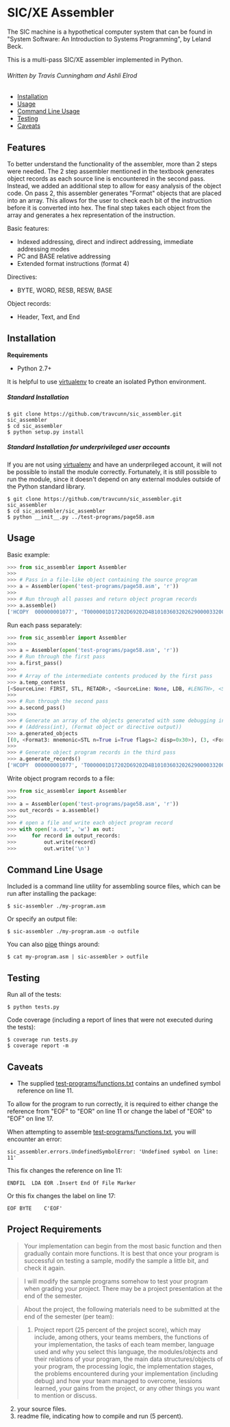 SIC/XE Assembler
================

The SIC machine is a hypothetical computer system that can be found in 
"System Software: An Introduction to Systems Programming", by Leland Beck.

This is a multi-pass SIC/XE assembler implemented in Python.

###### Written by Travis Cunningham and Ashli Elrod

- [Installation](#installation)
- [Usage](#usage)
- [Command Line Usage](#command-line-usage)
- [Testing](#testing)
- [Caveats](#caveats)


Features
--------
To better understand the functionality of the assembler, more than 2 steps 
were needed. The 2 step assembler mentioned in the textbook generates object 
records as each source line is encountered in the second pass. Instead, we 
added an additional step to allow for easy analysis of the object code. On 
pass 2, this assembler generates "Format" objects that are placed into an 
array. This allows for the user to check each bit of the instruction before 
it is converted into hex. The final step takes each object from the array and 
generates a hex representation of the instruction.

Basic features:

- Indexed addressing, direct and indirect addressing, immediate addressing 
modes
- PC and BASE relative addressing
- Extended format instructions (format 4)

Directives:
- BYTE, WORD, RESB, RESW, BASE

Object records:
- Header, Text, and End


Installation
------------

**Requirements**

- Python 2.7+

It is helpful to use [virtualenv](http://www.virtualenv.org/en/latest/) 
to create an isolated Python environment.

##### Standard Installation

    $ git clone https://github.com/travcunn/sic_assembler.git sic_assembler
    $ cd sic_assembler
    $ python setup.py install
    
##### Standard Installation for underprivileged user accounts
If you are not using [virtualenv](http://www.virtualenv.org/en/latest/) and 
have an underprileged account, it will not be possible to install the module 
correctly. Fortunately, it is still possible to run the module, since it 
doesn't depend on any external modules outside of the Python standard library.

    $ git clone https://github.com/travcunn/sic_assembler.git sic_assembler
    $ cd sic_assembler/sic_assembler
    $ python __init__.py ../test-programs/page58.asm


Usage
-----
Basic example:
```python
>>> from sic_assembler import Assembler
>>>
>>> # Pass in a file-like object containing the source program
>>> a = Assembler(open('test-programs/page58.asm', 'r'))
>>>
>>> # Run through all passes and return object program records
>>> a.assemble()
['HCOPY  000000001077', 'T0000001D17202D69202D4B1010360320262900003320074B10105D3F2FEC032010', 'T00001D1D0F20160100030F200D4B10105D3E2003454F46B410B400B44075101000', 'T0010401FE32019332FFADB2013A00433200857C003B8503B2FEA1340004F0000F1B410', 'T00105F18774000E32011332FFA53C003DF2008B8503B2FEF4F000005', 'E000000']
```

Run each pass separately:
```python
>>> from sic_assembler import Assembler
>>>
>>> a = Assembler(open('test-programs/page58.asm', 'r'))
>>> # Run through the first pass
>>> a.first_pass()
>>>
>>> # Array of the intermediate contents produced by the first pass
>>> a.temp_contents
[<SourceLine: FIRST, STL, RETADR>, <SourceLine: None, LDB, #LENGTH>, <SourceLine: None, BASE, LENGTH>, <SourceLine: CLOOP, +JSUB, RDREC>, <SourceLine: None, LDA, LENGTH>, <SourceLine: None, COMP, #0>, <SourceLine: None, JEQ, ENDFIL>, <SourceLine: None, +JSUB, WRREC>, <SourceLine: None, J, CLOOP>, <SourceLine: ENDFIL, LDA, EOF>, <SourceLine: None, STA, BUFFER>, <SourceLine: None, LDA, #3>, <SourceLine: None, STA, LENGTH>, <SourceLine: None, +JSUB, WRREC>, <SourceLine: None, J, @RETADR>, <SourceLine: EOF, BYTE, C'EOF'>, <SourceLine: RETADR, RESW, 1>, <SourceLine: LENGTH, RESW, 1>, <SourceLine: BUFFER, RESB, 4096>, <SourceLine: RDREC, CLEAR, X>, <SourceLine: None, CLEAR, A>, <SourceLine: None, CLEAR, S>, <SourceLine: None, +LDT, #4096>, <SourceLine: RLOOP, TD, INPUT>, <SourceLine: None, JEQ, RLOOP>, <SourceLine: None, RD, INPUT>, <SourceLine: None, COMPR, A,S>, <SourceLine: None, JEQ, EXIT>, <SourceLine: None, STCH, BUFFER,X>, <SourceLine: None, TIXR, T>, <SourceLine: None, JLT, RLOOP>, <SourceLine: EXIT, STX, LENGTH>, <SourceLine: None, RSUB, None>, <SourceLine: INPUT, BYTE, X'F1'>, <SourceLine: WRREC, CLEAR, X>, <SourceLine: None, LDT, LENGTH>, <SourceLine: WLOOP, TD, OUTPUT>, <SourceLine: None, JEQ, WLOOP>, <SourceLine: None, LDCH, BUFFER,X>, <SourceLine: None, WD, OUTPUT>, <SourceLine: None, TIXR, T>, <SourceLine: None, JLT, WLOOP>, <SourceLine: None, RSUB, None>, <SourceLine: OUTPUT, BYTE, X'05'>]
>>>
>>> # Run through the second pass
>>> a.second_pass()
>>>
>>> # Generate an array of the objects generated with some debugging information
>>> # (Address(int), (Format object or directive output))
>>> a.generated_objects
[(0, <Format3: mnemonic=STL n=True i=True flags=2 disp=0x30>), (3, <Format3: mnemonic=LDB n=False i=True flags=2 disp=0x33>), (6, <Format3: mnemonic=JSUB n=True i=True flags=1 disp=0x1036>), (10, <Format3: mnemonic=LDA n=True i=True flags=2 disp=0x33>), (13, <Format3: mnemonic=COMP n=False i=True flags=0 disp=0>), (16, <Format3: mnemonic=JEQ n=True i=True flags=2 disp=0x1a>), (19, <Format3: mnemonic=JSUB n=True i=True flags=1 disp=0x105d>), (23, <Format3: mnemonic=J n=True i=True flags=2 disp=0x6>), (26, <Format3: mnemonic=LDA n=True i=True flags=2 disp=0x2d>), (29, <Format3: mnemonic=STA n=True i=True flags=2 disp=0x36>), (32, <Format3: mnemonic=LDA n=False i=True flags=0 disp=3>), (35, <Format3: mnemonic=STA n=True i=True flags=2 disp=0x33>), (38, <Format3: mnemonic=JSUB n=True i=True flags=1 disp=0x105d>), (42, <Format3: mnemonic=J n=True i=False flags=2 disp=0x30>), (45, ('BYTE', "C'EOF'", '454f46')), (4150, <Format2: mnemonic=CLEAR r1=X r2=None>), (4152, <Format2: mnemonic=CLEAR r1=A r2=None>), (4154, <Format2: mnemonic=CLEAR r1=S r2=None>), (4156, <Format3: mnemonic=LDT n=False i=True flags=1 disp=1000>), (4160, <Format3: mnemonic=TD n=True i=True flags=2 disp=0x105c>), (4163, <Format3: mnemonic=JEQ n=True i=True flags=2 disp=0x1040>), (4166, <Format3: mnemonic=RD n=True i=True flags=2 disp=0x105c>), (4169, <Format2: mnemonic=COMPR r1=A r2=S>), (4171, <Format3: mnemonic=JEQ n=True i=True flags=2 disp=0x1056>), (4174, <Format3: mnemonic=STCH n=True i=True flags=12 disp=0x36>), (4177, <Format2: mnemonic=TIXR r1=T r2=None>), (4179, <Format3: mnemonic=JLT n=True i=True flags=2 disp=0x1040>), (4182, <Format3: mnemonic=STX n=True i=True flags=4 disp=0x33>), (4185, <Format3: mnemonic=RSUB n=True i=True flags=0 disp=0>), (4188, ('BYTE', "X'F1'", 'F1')), (4189, <Format2: mnemonic=CLEAR r1=X r2=None>), (4191, <Format3: mnemonic=LDT n=True i=True flags=4 disp=0x33>), (4194, <Format3: mnemonic=TD n=True i=True flags=2 disp=0x1076>), (4197, <Format3: mnemonic=JEQ n=True i=True flags=2 disp=0x1062>), (4200, <Format3: mnemonic=LDCH n=True i=True flags=12 disp=0x36>), (4203, <Format3: mnemonic=WD n=True i=True flags=2 disp=0x1076>), (4206, <Format2: mnemonic=TIXR r1=T r2=None>), (4208, <Format3: mnemonic=JLT n=True i=True flags=2 disp=0x1062>), (4211, <Format3: mnemonic=RSUB n=True i=True flags=0 disp=0>), (4214, ('BYTE', "X'05'", '05'))]
>>>
>>> # Generate object program records in the third pass
>>> a.generate_records()
['HCOPY  000000001077', 'T0000001D17202D69202D4B1010360320262900003320074B10105D3F2FEC032010', 'T00001D1D0F20160100030F200D4B10105D3E2003454F46B410B400B44075101000', 'T0010401FE32019332FFADB2013A00433200857C003B8503B2FEA1340004F0000F1B410', 'T00105F18774000E32011332FFA53C003DF2008B8503B2FEF4F000005', 'E000000']
```

Write object program records to a file:
```python
>>> from sic_assembler import Assembler
>>>
>>> a = Assembler(open('test-programs/page58.asm', 'r'))
>>> out_records = a.assemble()
>>>
>>> # open a file and write each object program record
>>> with open('a.out', 'w') as out:
>>>     for record in output_records:
>>>         out.write(record)
>>>         out.write('\n')
```

Command Line Usage
------------------
Included is a command line utility for assembling source files, which can be 
run after installing the package:

    $ sic-assembler ./my-program.asm
    
Or specify an output file:

    $ sic-assembler ./my-program.asm -o outfile
    
You can also [pipe](http://www.linfo.org/pipes.html) things around:

    $ cat my-program.asm | sic-assembler > outfile


Testing
-------
Run all of the tests:

    $ python tests.py
    
Code coverage (including a report of lines that were not executed during the 
tests):

    $ coverage run tests.py
    $ coverage report -m


Caveats
-------
- The supplied [test-programs/functions.txt](test-programs/functions.txt) 
contains an undefined symbol reference on line 11.

To allow for the program to run correctly, it is required to either change the
reference from "EOF" to "EOR" on line 11 or change the label of "EOR" to 
"EOF" on line 17. 

When attempting to assemble 
[test-programs/functions.txt](test-programs/functions.txt), you will 
encounter an error:

    sic_assembler.errors.UndefinedSymbolError: 'Undefined symbol on line: 11'

This fix changes the reference on line 11:

    ENDFIL	LDA	EOR	.Insert End Of File Marker
Or this fix changes the label on line 17:

    EOF	BYTE	C'EOF'


Project Requirements
--------------------
> Your implementation can begin from the most basic function and then gradually contain more functions.
It is best that once your program is successful on testing a sample, modify the sample a little bit, and check it again.

> I will modify the sample programs somehow to test your program when grading your project.  There may be a project presentation at the end of the semester.

> About the project, the following materials need to be submitted at the end of the semester (per team):

> 1. Project report (25 percent of the project score), which may include, among others, your teams members, the functions of your implementation, the tasks of each team member, language used and why you select this language, the modules/objects and their relations of your program, the main data structures/objects of your program, the processing logic, the implementation stages, the problems encountered during your implementation (including debug) and how your team managed to overcome, lessions learned, your gains from the project,  or any other things you want to mention or discuss.
2. your source files.
3. readme file, indicating how to compile and run (5 percent).
